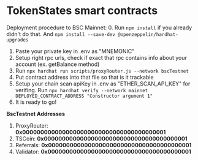 # TokenStates smart contracts

Deployment procedure to BSC Mainnet:
0. Run `npm install` if you already didn't do that. And `npm install --save-dev @openzeppelin/hardhat-upgrades`
1. Paste your private key in .env as "MNEMONIC"
2. Setup right rpc urls, check if exact that rpc contains info about your account (ex. getBalance method)
3. Run `npx hardhat run scripts/proxyRouter.js --network bscTestnet`
4. Put contract address into that file so that is it trackable
5. Setup your chain scan apiKey in .env as "ETHER_SCAN_API_KEY" for verifing. Run `npx hardhat verify --network mainnet DEPLOYED_CONTRACT_ADDRESS "Constructor argument 1"`
6. It is ready to go!

**BscTestnet Addresses**
1. ProxyRouter: **0x0000000000000000000000000000000000000001**
2. TSCoin: **0x0000000000000000000000000000000000000001**
3. Referrals: **0x0000000000000000000000000000000000000001**
4. Validator: **0x0000000000000000000000000000000000000001**

